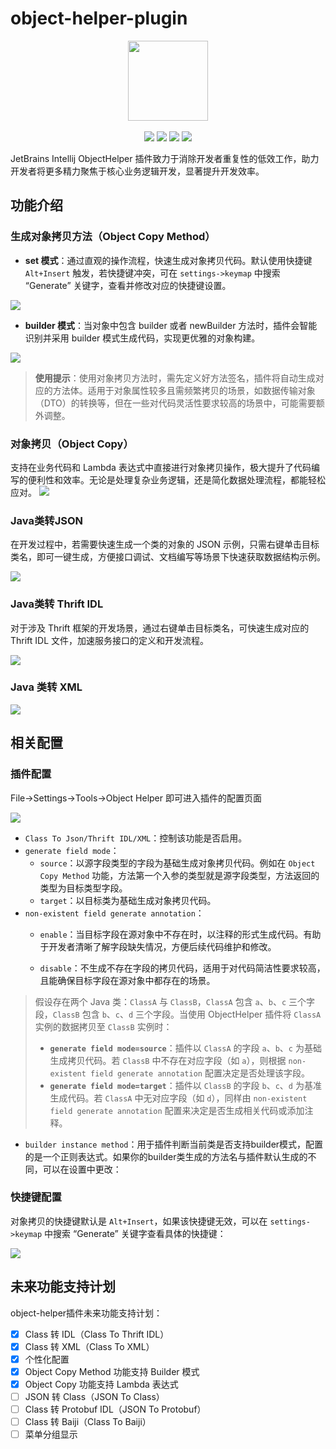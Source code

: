# object-helper-plugin

<div align="center">
    <a href="https://plugins.jetbrains.com/plugin/15788-objecthelper" style="text-decoration:none"><img src="./src/main/resources/META-INF/pluginIcon.svg" width="128px"></a>
</div>
<br/>
<div align="center">
	<img src="https://img.shields.io/badge/version-v1.4.0-blue">
	<img src="https://img.shields.io/badge/license-Apache%202-red">
	<img src="https://img.shields.io/badge/size-3.95%20MB-yellowgreen">
	<img src="https://img.shields.io/badge/download-6.1k-green">
</div>

JetBrains Intellij ObjectHelper 插件致力于消除开发者重复性的低效工作，助力开发者将更多精力聚焦于核心业务逻辑开发，显著提升开发效率。

## 功能介绍

### 生成对象拷贝方法（Object Copy Method）

- **set 模式**：通过直观的操作流程，快速生成对象拷贝代码。默认使用快捷键 `Alt+Insert` 触发，若快捷键冲突，可在 `settings->keymap` 中搜索 “Generate” 关键字，查看并修改对应的快捷键设置。

![](https://image.bigcoder.cn/7fce876e-fa94-4780-bb14-584068c35963.gif)

- **builder 模式**：当对象中包含 builder 或者 newBuilder 方法时，插件会智能识别并采用 builder 模式生成代码，实现更优雅的对象构建。

![](https://image.bigcoder.cn/20240505142735.gif)

> **使用提示**：使用对象拷贝方法时，需先定义好方法签名，插件将自动生成对应的方法体。适用于对象属性较多且需频繁拷贝的场景，如数据传输对象（DTO）的转换等，但在一些对代码灵活性要求较高的场景中，可能需要额外调整。

### 对象拷贝（Object Copy）

支持在业务代码和 Lambda 表达式中直接进行对象拷贝操作，极大提升了代码编写的便利性和效率。无论是处理复杂业务逻辑，还是简化数据处理流程，都能轻松应对。
![](https://image.bigcoder.cn/20250614092815.gif)

### Java类转JSON

在开发过程中，若需要快速生成一个类的对象的 JSON 示例，只需右键单击目标类名，即可一键生成，方便接口调试、文档编写等场景下快速获取数据结构示例。

![](https://image.bigcoder.cn/20231224171155.gif)

### Java类转 Thrift IDL

对于涉及 Thrift 框架的开发场景，通过右键单击目标类名，可快速生成对应的 Thrift IDL 文件，加速服务接口的定义和开发流程。

![](https://image.bigcoder.cn/6eee7a02-8e4e-4f11-9b8c-81d661a920c5.gif)

### Java 类转 XML

![](https://image.bigcoder.cn/20231224171113.gif)

## 相关配置

### 插件配置

File->Settings->Tools->Object Helper 即可进入插件的配置页面

![](https://image.bigcoder.cn/202506140953046.png)

- `Class To Json/Thrift IDL/XML`：控制该功能是否启用。
- `generate field mode`：
  - `source`：以源字段类型的字段为基础生成对象拷贝代码。例如在 `Object Copy Method` 功能，方法第一个入参的类型就是源字段类型，方法返回的类型为目标类型字段。
  - `target`：以目标类为基础生成对象拷贝代码。
- `non-existent field generate annotation`：
  - `enable`：当目标字段在源对象中不存在时，以注释的形式生成代码。有助于开发者清晰了解字段缺失情况，方便后续代码维护和修改。

  - `disable`：不生成不存在字段的拷贝代码，适用于对代码简洁性要求较高，且能确保目标字段在源对象中都存在的场景。

> 假设存在两个 Java 类：`ClassA` 与 `ClassB`，`ClassA` 包含 `a`、`b`、`c` 三个字段，`ClassB` 包含 `b`、`c`、`d` 三个字段。当使用 ObjectHelper 插件将 `ClassA` 实例的数据拷贝至 `ClassB` 实例时：
>
> - **`generate field mode=source`**：插件以 `ClassA` 的字段 `a`、`b`、`c` 为基础生成拷贝代码。若 `ClassB` 中不存在对应字段（如 `a`），则根据 `non-existent field generate annotation` 配置决定是否处理该字段。
> - **`generate field mode=target`**：插件以 `ClassB` 的字段 `b`、`c`、`d` 为基准生成代码。若 `ClassA` 中无对应字段（如 `d`），同样由 `non-existent field generate annotation` 配置来决定是否生成相关代码或添加注释。

- `builder instance method`：用于插件判断当前类是否支持builder模式，配置的是一个正则表达式。如果你的builder类生成的方法名与插件默认生成的不同，可以在设置中更改：

### 快捷键配置

对象拷贝的快捷键默认是 `Alt+Insert`，如果该快捷键无效，可以在 `settings->keymap` 中搜索 “Generate” 关键字查看具体的快捷键：

![](https://image.bigcoder.cn/20220916173117.png)

## 未来功能支持计划

object-helper插件未来功能支持计划：

- [x] Class 转 IDL（Class To Thrift IDL）
- [x] Class 转 XML（Class To XML）
- [x] 个性化配置
- [x] Object Copy Method 功能支持 Builder 模式
- [x] Object Copy 功能支持 Lambda 表达式
- [ ] JSON 转 Class（JSON To Class）
- [ ] Class 转 Protobuf IDL（JSON To Protobuf）
- [ ] Class 转 Baiji（Class To Baiji）
- [ ] 菜单分组显示